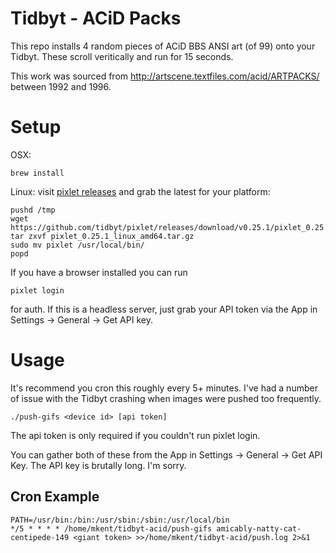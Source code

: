 # Tidbyt - ACiD Packs

This repo installs 4 random pieces of ACiD BBS ANSI art (of 99) onto your Tidbyt. These scroll
veritically and run for 15 seconds.

This work was sourced from http://artscene.textfiles.com/acid/ARTPACKS/ between 1992 and 1996.

# Setup

OSX:
```
brew install
```

Linux: visit [pixlet releases](https://github.com/tidbyt/pixlet/releases) and grab the latest for
your platform:
```
pushd /tmp
wget https://github.com/tidbyt/pixlet/releases/download/v0.25.1/pixlet_0.25.1_linux_amd64.tar.gz
tar zxvf pixlet_0.25.1_linux_amd64.tar.gz
sudo mv pixlet /usr/local/bin/
popd
```

If you have a browser installed you can run
```
pixlet login
```
for auth. If this is a headless server, just grab your API token via the App in Settings -> General
-> Get API key.

# Usage

It's recommend you cron this roughly every 5+ minutes. I've had a number of issue with the Tidbyt
crashing when images were pushed too frequently.

```
./push-gifs <device id> [api token]
```

The api token is only required if you couldn't run pixlet login.

You can gather both of these from the App in Settings -> General -> Get API Key. The API key is
brutally long. I'm sorry.

## Cron Example

```
PATH=/usr/bin:/bin:/usr/sbin:/sbin:/usr/local/bin
*/5 * * * * /home/mkent/tidbyt-acid/push-gifs amicably-natty-cat-centipede-149 <giant token> >>/home/mkent/tidbyt-acid/push.log 2>&1
```
